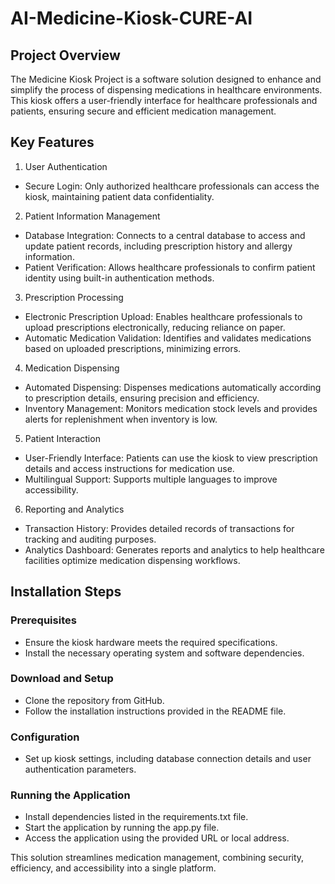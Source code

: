 # AI-Medicine-Kiosk-CURE-AI
##  Project Overview
The Medicine Kiosk Project is a software solution designed to enhance and simplify the process of dispensing medications in healthcare environments. This kiosk offers a user-friendly interface for healthcare professionals and patients, ensuring secure and efficient medication management.
## Key Features
1. User Authentication
 - Secure Login: Only authorized healthcare professionals can access the kiosk, maintaining patient data confidentiality.
2. Patient Information Management
 - Database Integration: Connects to a central database to access and update patient records, including prescription history and allergy information.
 - Patient Verification: Allows healthcare professionals to confirm patient identity using built-in authentication methods.
3. Prescription Processing
 - Electronic Prescription Upload: Enables healthcare professionals to upload prescriptions electronically, reducing reliance on paper.
 - Automatic Medication Validation: Identifies and validates medications based on uploaded prescriptions, minimizing errors.
4. Medication Dispensing
 - Automated Dispensing: Dispenses medications automatically according to prescription details, ensuring precision and efficiency.
 - Inventory Management: Monitors medication stock levels and provides alerts for replenishment when inventory is low.
5.  Patient Interaction
 - User-Friendly Interface: Patients can use the kiosk to view prescription details and access instructions for medication use.
 - Multilingual Support: Supports multiple languages to improve accessibility.
6. Reporting and Analytics
 - Transaction History: Provides detailed records of transactions for tracking and auditing purposes.
 - Analytics Dashboard: Generates reports and analytics to help healthcare facilities optimize medication dispensing workflows.

## Installation Steps
### Prerequisites
- Ensure the kiosk hardware meets the required specifications.
- Install the necessary operating system and software dependencies.
### Download and Setup
- Clone the repository from GitHub.
- Follow the installation instructions provided in the README file.
### Configuration
- Set up kiosk settings, including database connection details and user authentication parameters.
### Running the Application
- Install dependencies listed in the requirements.txt file.
- Start the application by running the app.py file.
- Access the application using the provided URL or local address.

This solution streamlines medication management, combining security, efficiency, and accessibility into a single platform.
